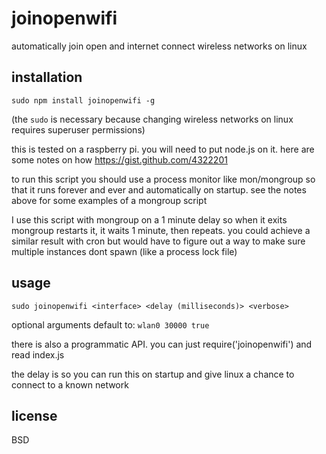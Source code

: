 # joinopenwifi

automatically join open and internet connect wireless networks on linux

## installation

`sudo npm install joinopenwifi -g`

(the `sudo` is necessary because changing wireless networks on linux requires superuser permissions)

this is tested on a raspberry pi. you will need to put node.js on it.
here are some notes on how https://gist.github.com/4322201

to run this script you should use a process monitor like mon/mongroup
so that it runs forever and ever and automatically on startup. see the notes
above for some examples of a mongroup script

I use this script with mongroup on a 1 minute delay so when it exits
mongroup restarts it, it waits 1 minute, then repeats. you could achieve
a similar result with cron but would have to figure out a way to make
sure multiple instances dont spawn (like a process lock file)

## usage

`sudo joinopenwifi <interface> <delay (milliseconds)> <verbose>`

optional arguments default to: `wlan0 30000 true`

there is also a programmatic API. you can just require('joinopenwifi') and read index.js

the delay is so you can run this on startup and give linux a
chance to connect to a known network

## license

BSD
